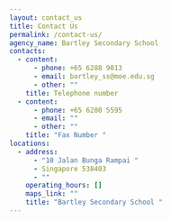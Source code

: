 ```yaml
---
layout: contact_us
title: Contact Us
permalink: /contact-us/
agency_name: Bartley Secondary School
contacts:
  - content:
      - phone: +65 6288 9013
      - email: bartley_ss@moe.edu.sg
      - other: ""
    title: Telephone number
  - content:
      - phone: +65 6280 5595
      - email: ""
      - other: ""
    title: "Fax Number "
locations:
  - address:
      - "10 Jalan Bunga Rampai "
      - Singapore 538403
      - ""
    operating_hours: []
    maps_link: ""
    title: "Bartley Secondary School "
---
```

